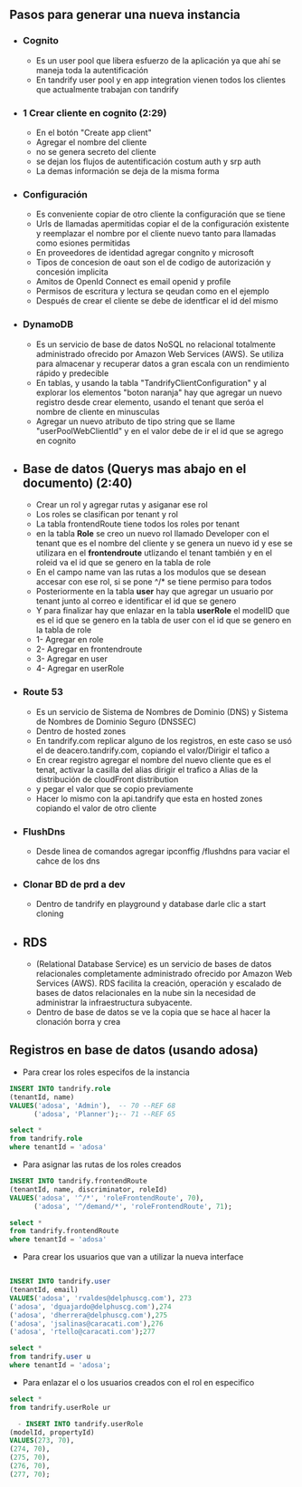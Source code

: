 ## Pasos para generar una nueva instancia

- ### Cognito
  - Es un user pool que libera esfuerzo de la aplicación ya que ahí se maneja toda la autentificación 
  - En tandrify user pool y en app integration vienen todos los clientes que actualmente trabajan con tandrify
- ### 1 Crear cliente en cognito (2:29)
  - En el botón "Create app client"
  - Agregar el nombre del cliente
  - no se genera secreto del cliente
  - se dejan los flujos de autentificación costum auth y srp auth
  - La demas información se deja de la misma forma
- ### Configuración 
  - Es conveniente copiar de otro cliente la configuración que se tiene
  - Urls de llamadas apermitidas copiar el de la configuración existente y reemplazar el nombre por el cliente nuevo tanto para llamadas como esiones permitidas
  - En proveedores de identidad agregar congnito y microsoft
  - Tipos de concesion de oaut son el de codigo de autorización y concesión implicita
  - Amitos de OpenId Connect es email openid y profile 
  - Permisos de escritura y lectura se qeudan como en el ejemplo
  - Después de crear el cliente se debe de identficar el id del mismo
- ### DynamoDB
  - Es un servicio de base de datos NoSQL no relacional totalmente administrado ofrecido por Amazon Web Services (AWS). Se utiliza para almacenar y recuperar datos a gran escala con un rendimiento rápido y predecible
  - En tablas, y usando la tabla "TandrifyClientConfiguration" y al explorar los elementos "boton naranja" hay que agregar un nuevo registro desde crear elemento, usando el tenant que seróa el nombre de cliente en minusculas
  - Agregar un nuevo atributo de tipo string que se llame "userPoolWebClientId" y en el valor debe de ir el id que se agrego en cognito
- ## Base de datos (Querys mas abajo en el documento) (2:40)
  - Crear un rol y agregar rutas y asiganar ese rol
  - Los roles se clasifican por tenant y rol
  - La tabla frontendRoute tiene todos los roles por tenant
  - en la tabla **Role** se creo un nuevo rol llamado Developer con el tenant que es el nombre del cliente y se genera un nuevo id y ese se utilizara en el **frontendroute** utlizando el tenant también y en el roleid va el id que se genero en la tabla de role
  - En el campo name van las rutas a los modulos que se desean accesar con ese rol, si se pone ^/* se tiene permiso para todos
  - Posteriormente en la tabla **user** hay que agregar un usuario por tenant junto al correo e identificar el id que se genero 
  - Y para finalizar hay que enlazar en la tabla **userRole** el modelID que es el id que se genero en la tabla de user con el id que se genero en la tabla de role
  - 1- Agregar en role
  - 2- Agregar en frontendroute
  - 3- Agregar en user 
  - 4- Agregar en userRole
- ### Route 53
  - Es un servicio de Sistema de Nombres de Dominio (DNS) y Sistema de Nombres de Dominio Seguro (DNSSEC)
  - Dentro de hosted zones
  - En tandrify.com replicar alguno de los registros, en este caso se usó el de deacero.tandrify.com, copiando el valor/Dirigir el tafico a
  - En crear registro agregar el nombre del nuevo cliente que es el tenat, activar la casilla del alias dirigir el trafico a Alias de la distribución de cloudFront distribution
  - y pegar el valor que se copio previamente
  - Hacer lo mismo con la api.tandrify que esta en hosted zones copiando el valor de otro cliente
- ### FlushDns
  - Desde linea de comandos agregar ipconffig /flushdns para vaciar el cahce de los dns
- ### Clonar BD de prd a dev
  - Dentro de tandrify en playground y database darle clic a start cloning
- ## RDS
  - (Relational Database Service) es un servicio de bases de datos relacionales completamente administrado ofrecido por Amazon Web Services (AWS). RDS facilita la creación, operación y escalado de bases de datos relacionales en la nube sin la necesidad de administrar la infraestructura subyacente.
  - Dentro de base de datos se ve la copia que se hace al hacer la clonación borra y crea

## Registros en base de datos (usando adosa)

- Para crear los roles especifos de la instancia
```sql
INSERT INTO tandrify.role
(tenantId, name)
VALUES('adosa', 'Admin'),  -- 70 --REF 68
	  ('adosa', 'Planner');-- 71 --REF 65

select *
from tandrify.role 
where tenantId = 'adosa'
```
- Para asignar las rutas de los roles creados
```sql
INSERT INTO tandrify.frontendRoute
(tenantId, name, discriminator, roleId)
VALUES('adosa', '^/*', 'roleFrontendRoute', 70),
	  ('adosa', '^/demand/*', 'roleFrontendRoute', 71);

select *
from tandrify.frontendRoute
where tenantId = 'adosa'
```
- Para crear los usuarios que van a utilizar la nueva interface
```sql

INSERT INTO tandrify.user
(tenantId, email)
VALUES('adosa', 'rvaldes@delphuscg.com'), 273
('adosa', 'dguajardo@delphuscg.com'),274
('adosa', 'dherrera@delphuscg.com'),275
('adosa', 'jsalinas@caracati.com'),276
('adosa', 'rtello@caracati.com');277

select *
from tandrify.user u 
where tenantId = 'adosa';
```
- Para enlazar el o los usuarios creados con el rol en especifico
```sql
select *
from tandrify.userRole ur 

  - INSERT INTO tandrify.userRole
(modelId, propertyId)
VALUES(273, 70),
(274, 70),
(275, 70),
(276, 70),
(277, 70);
```


